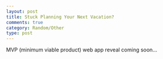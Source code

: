 ```yaml
---
layout: post
title: Stuck Planning Your Next Vacation?
comments: true
category: Random/Other
type: post
---
```


MVP (minimum viable product) web app reveal coming soon...